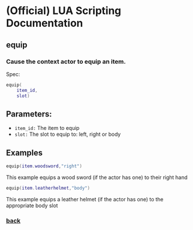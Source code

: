 
# (Official) LUA Scripting Documentation

## equip

### Cause the context actor to equip an item.

Spec:
```lua
equip(
	item_id,
	slot)
```
## Parameters:
- `item_id:` The item to equip
- `slot:` The slot to equip to: left, right or body
## Examples
```lua
equip(item.woodsword,"right")
```
This example equips a wood sword (if the actor has one) to their right hand
```lua
equip(item.leatherhelmet,"body")
```
This example equips a leather helmet (if the actor has one) to the appropriate body slot
### [back](../other)
